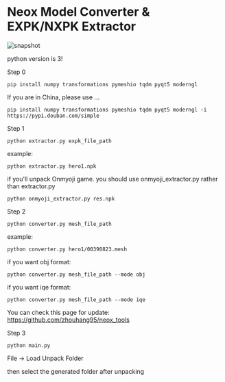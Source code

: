 # Neox Model Converter & EXPK/NXPK Extractor

![snapshot](https://github.com/zhouhang95/neox_tools/raw/master/image/snapshot_0.png)

python version is 3!

Step 0
```
pip install numpy transformations pymeshio tqdm pyqt5 moderngl
```
If you are in China, please use ...
```
pip install numpy transformations pymeshio tqdm pyqt5 moderngl -i https://pypi.douban.com/simple
```
Step 1
```
python extractor.py expk_file_path
```
example:
```
python extractor.py hero1.npk
```
if you'll unpack Onmyoji game.
you should use onmyoji_extractor.py rather than extractor.py

```
python onmyoji_extractor.py res.npk
```

Step 2
```
python converter.py mesh_file_path
```
example:
```
python converter.py hero1/00390823.mesh
```
if you want obj format:
```
python converter.py mesh_file_path --mode obj
```
if you want iqe format:
```
python converter.py mesh_file_path --mode iqe
```

You can check this page for update:
https://github.com/zhouhang95/neox_tools

Step 3
```
python main.py
```
File -> Load Unpack Folder


then select the generated folder after unpacking
